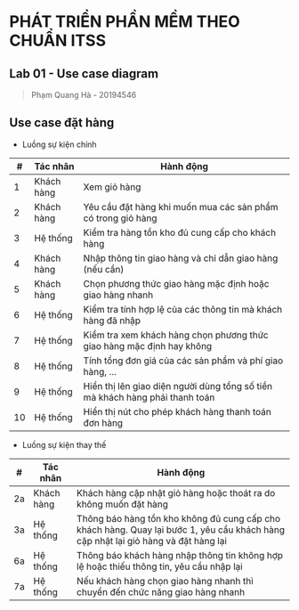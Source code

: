 # PHÁT TRIỂN PHẦN MỀM  THEO CHUẨN ITSS 
## Lab 01 - Use case diagram
> Phạm Quang Hà - 20194546

## Use case đặt hàng
- Luồng sự kiện chính

|#| Tác nhân | Hành động |
|------| ------ | ------ |
|1| Khách hàng | Xem giỏ hàng |
|2| Khách hàng | Yêu cầu đặt hàng khi muốn mua các sản phẩm có trong giỏ hàng |
|3| Hệ thống | Kiểm tra hàng tồn kho đủ cung cấp cho khách hàng |
|4| Khách hàng | Nhập thông tin giao hàng và chỉ dẫn giao hàng (nếu cần) 
|5| Khách hàng | Chọn phương thức giao hàng mặc định hoặc giao hàng nhanh|
|6| Hệ thống | Kiểm tra tính hợp lệ của các thông tin mà khách hàng đã nhập |
|7| Hệ thống | Kiểm tra xem khách hàng chọn phương thức giao hàng mặc định hay không |
|8| Hệ thống | Tính tổng đơn giá của các sản phẩm và phí giao hàng, ... |
|9| Hệ thống | Hiển thị lên giao diện người dùng tổng số tiền mà khách hàng phải thanh toán |
|10| Hệ thống | Hiển thị nút cho phép khách hàng thanh toán đơn hàng |

- Luồng sự kiện thay thế

|#| Tác nhân | Hành động |
|------| ------ | ------ |
|2a| Khách hàng | Khách hàng cập nhật giỏ hàng hoặc thoát ra do không muốn đặt hàng |
|3a| Hệ thống | Thông báo hàng tồn kho không đủ cung cấp cho khách hàng. Quay lại bước 1, yêu cầu khách hàng cập nhật lại giỏ hàng và đặt hàng lại |
|6a| Hệ thống |Thông báo khách hàng nhập thông tin không hợp lệ hoặc thiếu thông tin, yêu cầu nhập lại|
|7a| Hệ thống | Nếu khách hàng chọn giao hàng nhanh thì chuyển đến chức năng giao hàng nhanh |
